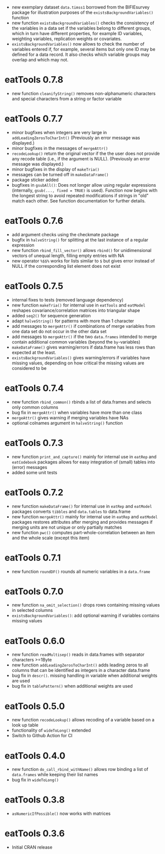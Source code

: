 * new exemplary dataset `data.timss1` borrowed from the BIFIEsurvey package for illustration purposes of the `existsBackgroundVariables()` function
* new function `existsBackgroundVariables()` checks the consistency of the variables in a data set if the variables belong to different groups, which in turn have different properties, for example ID variables, weighting variables, replication weights or covariates.
* `existsBackgroundVariables()` now allows to check the number of variables entered if, for example, several items but only one ID may be defined for a data record. It also checks which variable groups may overlap and which may not.

# eatTools 0.7.8

* new function `cleanifyString()` removes non-alphanumeric characters and special characters from a string or factor variable

# eatTools 0.7.7

* minor bugfixes when integers are very large in `addLeadingZerosToCharInt()` (Previously an error message was displayed.)
* minor bugfixes in the messages of `mergeAttr()`
* `recodeLookup()` return the original vector if the the user does not provide any recode table (i.e., if the argument is NULL). (Previously an error message was displayed.)
* minor bugfixes in the display of `makeTria()`
* messages can be turned off in `makeDataFrame()`
* package sticker added
* bugfixes in `gsubAll()`: Does not longer allow using regular expressions (internally, `gsub(..., fixed = TRUE)` is used). Function now begins with the longest string to avoid repeated modifications if strings in "old" match each other. See function documentation for further details.

# eatTools 0.7.6

* add argument checks using the checkmate package
* bugfix in `halveString()` for splitting at the last instance of a regular expression
* new function `rbind_fill_vector()` allows `rbind()` for unidimensional vectors of unequal length, filling empty entries with NA
* new operator `%$$%` works for lists similar to `$` but gives error instead of NULL if the corresponding list element does not exist

# eatTools 0.7.5

* internal fixes to tests (removed language dependency)
* new function `makeTria()` for internal use in `eatTools` and `eatModel` reshapes covariance/correlation matrices into triangular shape
* added `seq2()` for sequence generation
* adapt `halveString()` for patterns with more than 1 character
* add messages to `mergeAttr()` if combinations of merge variables from one data set do not occur in the other data set
* add messages to `mergeAttr()` if the two `data.frames` intended to merge contain additional common variables (beyond the `by`-variables)
* `makeDataFrame()` gives warning/errors if data.frame has less rows than expected at the least.
* `existsBackgroundVariables()` gives warning/errors if variables have missing values, depending on how critical the missing values are considered to be

# eatTools 0.7.4

* new function `rbind_common()` rbinds a list of data.frames and selects only common columns
* bug fix in `mergeAttr()` when variables have more than one class
* `mergeAttr()` gives warning if merging variables have NAs
* optional colnames argument in `halveString()` function 

# eatTools 0.7.3

* new function `print_and_capture()` mainly for internal use in `eatRep` and `eatCodebook` packages allows for easy integration of (small) tables into (error) messages
* added some unit tests

# eatTools 0.7.2

* new function `makeDataFrame()` for internal use in `eatRep` and `eatModel` packages converts `tibbles` and `data.tables` to data.frame
* new function `mergeAttr()` mainly for internal use in `eatRep` and `eatModel` packages restores attributes after merging and provides messages if merging units are not unique or only partially matches
* new function `pwc()` computes part-whole-correlation between an item and the whole scale (except this item)

# eatTools 0.7.1

* new function `roundDF()` rounds all numeric variables in a `data.frame`

# eatTools 0.7.0

* new function `na_omit_selection()` drops rows containing missing values in selected columns
* `existsBackgroundVariables()`: add optional warning if variables contains missing values

# eatTools 0.6.0

* new function `readMultisep()` reads in data.frames with separator characters >=1Byte
* new function `addLeadingZerosToCharInt()` adds leading zeros to all columns that can be identified as integers in a character data.frame
* bug fix in `descr()`. missing handling in variable when additional weights are used  
* bug fix in `tablePattern()` when additional weights are used

# eatTools 0.5.0

* new function `recodeLookup()` allows recoding of a variable based on a look up table
* functionality of `wideToLong()` extended
* Switch to Github Action for CI

# eatTools 0.4.0

* new function `do_call_rbind_withName()` allows row binding a list of `data.frames` while keeping their list names 
* bug fix in `wideToLong()`

# eatTools 0.3.8

* `asNumericIfPossible()` now works with matrices

# eatTools 0.3.6

* Initial CRAN release
